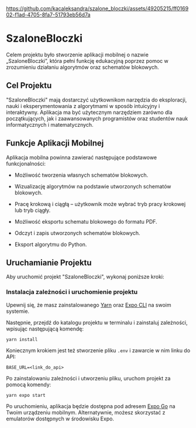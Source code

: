 https://github.com/kacaleksandra/szalone_bloczki/assets/49205215/ff016902-f1ad-4705-8fa7-51793eb56d7a

# SzaloneBloczki

Celem projektu było stworzenie aplikacji mobilnej o nazwie „SzaloneBloczki”, która pełni funkcję edukacyjną poprzez pomoc w zrozumieniu działaniu algorytmów oraz schematów blokowych.

## Cel Projektu

"SzaloneBloczki" mają dostarczyć użytkownikom narzędzia do eksploracji, nauki i eksperymentowania z algorytmami w sposób intuicyjny i interaktywny. Aplikacja ma być użytecznym narzędziem zarówno dla początkujących, jak i zaawansowanych programistów oraz studentów nauk informatycznych i matematycznych.

## Funkcje Aplikacji Mobilnej

Aplikacja mobilna powinna zawierać następujące podstawowe funkcjonalności:

- Możliwość tworzenia własnych schematów blokowych.

- Wizualizację algorytmów na podstawie utworzonych schematów blokowych.

- Pracę krokową i ciągłą – użytkownik może wybrać tryb pracy krokowej lub tryb ciągły.

- Możliwość eksportu schematu blokowego do formatu PDF.

- Odczyt i zapis utworzonych schematów blokowych.

- Eksport algorytmu do Python.

## Uruchamianie Projektu

Aby uruchomić projekt "SzaloneBloczki", wykonaj poniższe kroki:

### Instalacja zależności i uruchomienie projektu

Upewnij się, że masz zainstalowanego [Yarn](https://yarnpkg.com/) oraz [Expo CLI](https://docs.expo.dev/workflow/expo-cli/) na swoim systemie.

Następnie, przejdź do katalogu projektu w terminalu i zainstaluj zależności, wpisując następującą komendę:

    yarn install

Koniecznym krokiem jest też stworzenie pliku `.env` i zawarcie w nim linku do API:

    BASE_URL=<link_do_api>

Po zainstalowaniu zależności i utworzeniu pliku, uruchom projekt za pomocą komendy:

    yarn expo start

Po uruchomieniu, aplikacja będzie dostępna pod adresem [Expo Go](https://expo.dev/client) na Twoim urządzeniu mobilnym. Alternatywnie, możesz skorzystać z emulatorów dostępnych w środowisku Expo.
